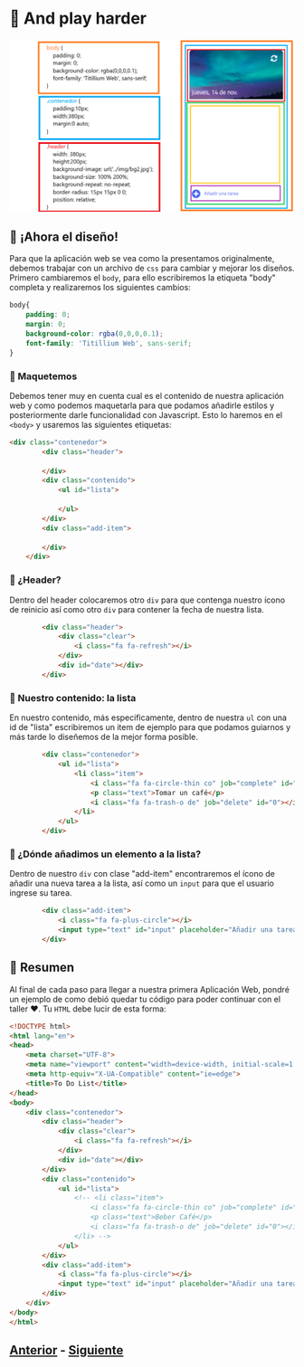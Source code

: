 # 💅 And play harder

<p align="center">
  <img  src="https://github.com/MiguelRAvila/MiPrimeraAplicacionWeb/blob/master/image5.png">
</p>

## 🎨 ¡Ahora el diseño!
Para que la aplicación web se vea como la presentamos originalmente, debemos trabajar con un archivo de ``css`` para cambiar y mejorar los diseños. Primero cambiaremos el ``body``, para ello escribiremos la etiqueta "body" completa y realizaremos los siguientes cambios:

```css
body{
    padding: 0;
    margin: 0;
    background-color: rgba(0,0,0,0.1);
    font-family: 'Titillium Web', sans-serif;
}
```
### 📏 Maquetemos
Debemos tener muy en cuenta cual es el contenido de nuestra aplicación web y como podemos maquetarla para que podamos añadirle estilos y posteriormente darle funcionalidad con Javascript. Esto lo haremos en el ``<body>`` y usaremos las siguientes etiquetas:

```html
<div class="contenedor">
        <div class="header">

        </div>
        <div class="contenido">
            <ul id="lista">
              
            </ul>
        </div>
        <div class="add-item">

        </div>
    </div>
```
### 📐 ¿Header?
Dentro del header colocaremos otro ``div`` para que contenga nuestro ícono de reinicio así como otro ``div`` para contener la fecha de nuestra lista.

```html
        <div class="header">
            <div class="clear">
                <i class="fa fa-refresh"></i>
            </div>
            <div id="date"></div>
        </div>
```
### 📃 Nuestro contenido: la lista
En nuestro contenido, más especificamente, dentro de nuestra ``ul`` con una id de "lista" escribiremos un item de ejemplo para que podamos guiarnos y más tarde lo diseñemos de la mejor forma posible. 

```html
        <div class="contenedor">
            <ul id="lista">
                <li class="item">
                    <i class="fa fa-circle-thin co" job="complete" id="0"></i>
                    <p class="text">Tomar un café</p>
                    <i class="fa fa-trash-o de" job="delete" id="0"></i>
                </li>
            </ul>
        </div>
```
### 📎 ¿Dónde añadimos un elemento a la lista?
Dentro de nuestro ``div`` con clase "add-item" encontraremos el ícono de añadir una nueva tarea a la lista, así como un ``input`` para que el usuario ingrese su tarea. 

```html
        <div class="add-item">
            <i class="fa fa-plus-circle"></i>
            <input type="text" id="input" placeholder="Añadir una tarea">
        </div>
```

## 👅 Resumen
Al final de cada paso para llegar a nuestra primera Aplicación Web, pondré un ejemplo de como debió quedar tu código para poder continuar con el taller ❤. Tu ``HTML`` debe lucir de esta forma:

```html
<!DOCTYPE html>
<html lang="en">
<head>
    <meta charset="UTF-8">
    <meta name="viewport" content="width=device-width, initial-scale=1.0">
    <meta http-equiv="X-UA-Compatible" content="ie=edge">
    <title>To Do List</title>
</head>
<body>
    <div class="contenedor">
        <div class="header">
            <div class="clear">
                <i class="fa fa-refresh"></i>
            </div>
            <div id="date"></div>
        </div>
        <div class="contenido">
            <ul id="lista">
                <!-- <li class="item">
                    <i class="fa fa-circle-thin co" job="complete" id="0"></i>
                    <p class="text">Beber Café</p>
                    <i class="fa fa-trash-o de" job="delete" id="0"></i>
                </li> -->
            </ul>
        </div>
        <div class="add-item">
            <i class="fa fa-plus-circle"></i>
            <input type="text" id="input" placeholder="Añadir una tarea">
        </div>
    </div>
</body>
</html>
```

## [Anterior](https://github.com/WorkshopTechnology/Materiales/blob/master/Talleres/CuentosDeJavascript/1.5.-comentariosVariables,prettyThings.md) - [Siguiente](https://github.com/WorkshopTechnology/Materiales/blob/master/Talleres/CuentosDeJavascript/4.-%20reusandoConFunciones.md)
